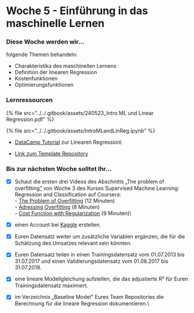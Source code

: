 # Woche 5 - Einführung in das maschinelle Lernen

### Diese Woche werden wir...

folgende Themen behandeln:

* Charakteristika des maschinellen Lernens
* Definition der linearen Regression
* Kostenfunktionen
* Optimierungsfunktionen

### Lernressourcen

{% file src="../../.gitbook/assets/240523_Intro ML und Linear Regression.pdf" %}

{% file src="../../.gitbook/assets/IntroMLandLinReg.ipynb" %}

* [DataCamp Tutorial](https://www.datacamp.com/tutorial/essentials-linear-regression-python) zur Linearen Regression\

* [Link zum Template Repository](https://github.com/opencampus-sh/repo-template-intro-to-data-science-and-ml/tree/main)

### Bis zur nächsten Woche solltet Ihr...

* [x] Schaut die ersten drei Videos des Abschnitts „The problem of overfitting[“](https://www.coursera.org/learn/machine-learning/lecture/erGPe/the-problem-of-overfitting) von Woche 3 des Kurses Supervised Machine Learning: Regression and Classification auf Coursera:\
  \- [The Problem of Overfitting](https://www.coursera.org/learn/machine-learning/lecture/erGPe/the-problem-of-overfitting) (12 Minuten)\
  \- [Adressing Overfitting](https://www.coursera.org/learn/machine-learning/lecture/HvDkF/addressing-overfitting) (8 Minuten)\
  \- [Cost Function with Regularization](https://www.coursera.org/learn/machine-learning/lecture/UZTPk/cost-function-with-regularization) (9 Minuten)\

* [x] einen Account bei [Kaggle](https://www.kaggle.com/) erstellen.
* [x] Euren Datensatz weiter um zusätzliche Variablen ergänzen, die für die Schätzung des Umsatzes relevant sein könnten.
* [x] Euren Datensatz teilen in einen Trainingsdatensatz vom 01.07.2013 bis 31.07.2017 und einen Validierungsdatensatz vom 01.08.2017 bis 31.07.2018.
* [x] eine lineare Modellgleichung aufstellen, die das adjustierte R² für Euren Trainingsdatensatz maximiert.
* [x] im Verzeichnis „Baseline Model" Eures Team Repositories die Berechnung für die lineare Regression dokumentieren.\


